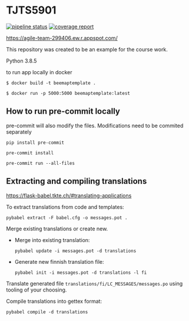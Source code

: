 # TJTS5901

[![pipeline status](https://gitlab.jyu.fi/startuplab/courses/tjts5901-continuous-software-engineering/beemaptemplate/badges/master/pipeline.svg)](https://gitlab.jyu.fi/startuplab/courses/tjts5901-continuous-software-engineering/beemaptemplate/-/commits/master) 
[![coverage report](https://gitlab.jyu.fi/startuplab/courses/tjts5901-continuous-software-engineering/beemaptemplate/badges/master/coverage.svg)](https://gitlab.jyu.fi/startuplab/courses/tjts5901-continuous-software-engineering/beemaptemplate/-/commits/master)

https://agile-team-299406.ew.r.appspot.com/

This repository was created to be an example for the course work.

Python 3.8.5

to run app locally in docker

`$ docker build -t beemaptemplate .`

`$ docker run -p 5000:5000 beemaptemplate:latest`


## How to run pre-commit locally

pre-commit will also modify the files. Modifications need to be commited separately

`pip install pre-commit`

`pre-commit install`

`pre-commit run --all-files`

## Extracting and compiling translations

<https://flask-babel.tkte.ch/#translating-applications>

To extract translations from code and templates:

`pybabel extract -F babel.cfg -o messages.pot .`

Merge existing translations or create new. 

- Merge into existing translation:

    `pybabel update -i messages.pot -d translations`

- Generate new finnish translation file:

    `pybabel init -i messages.pot -d translations -l fi`

Translate generated file `translations/fi/LC_MESSAGES/messages.po` using tooling of your choosing.

Compile translations into gettex format:

`pybabel compile -d translations`
